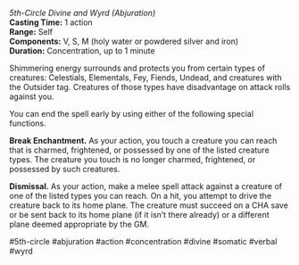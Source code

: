 *5th-Circle Divine and Wyrd (Abjuration)*  
**Casting Time:** 1 action  
**Range:** Self  
**Components:** V, S, M (holy water or powdered silver and iron)  
**Duration:** Concentration, up to 1 minute

Shimmering energy surrounds and protects you from certain types of creatures: Celestials, Elementals, Fey, Fiends, Undead, and creatures with the Outsider tag. Creatures of those types have disadvantage on attack rolls against you.

You can end the spell early by using either of the following special functions.

**Break Enchantment.** As your action, you touch a creature you can reach that is charmed, frightened, or possessed by one of the listed creature types. The creature you touch is no longer charmed, frightened, or possessed by such creatures.

**Dismissal.** As your action, make a melee spell attack against a creature of one of the listed types you can reach. On a hit, you attempt to drive the creature back to its home plane. The creature must succeed on a CHA save or be sent back to its home plane (if it isn’t there already) or a different plane deemed appropriate by the GM.

#5th-circle #abjuration #action #concentration #divine #somatic #verbal #wyrd
